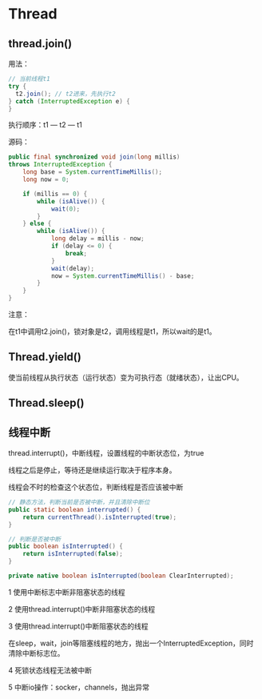 # Thread

## thread.join()

用法：

```java
// 当前线程t1
try {
  t2.join(); // t2进来，先执行t2
} catch (InterruptedException e) {
}
```

执行顺序：t1 — t2 — t1

源码：

```java
public final synchronized void join(long millis)
throws InterruptedException {
    long base = System.currentTimeMillis();
    long now = 0;

    if (millis == 0) {
        while (isAlive()) {
            wait(0);
        }
    } else {
        while (isAlive()) {
            long delay = millis - now;
            if (delay <= 0) {
                break;
            }
            wait(delay);
            now = System.currentTimeMillis() - base;
        }
    }
}
```

注意：

在t1中调用t2.join()，锁对象是t2，调用线程是t1，所以wait的是t1。

## Thread.yield()

使当前线程从执行状态（运行状态）变为可执行态（就绪状态），让出CPU。

## Thread.sleep()



## 线程中断

thread.interrupt()，中断线程，设置线程的中断状态位，为true

线程之后是停止，等待还是继续运行取决于程序本身。

线程会不时的检查这个状态位，判断线程是否应该被中断

```java
// 静态方法，判断当前是否被中断，并且清除中断位
public static boolean interrupted() {
    return currentThread().isInterrupted(true);
}

// 判断是否被中断
public boolean isInterrupted() {
    return isInterrupted(false);
}

private native boolean isInterrupted(boolean ClearInterrupted);
```

1 使用中断标志中断非阻塞状态的线程

2 使用thread.interrupt()中断非阻塞状态的线程

3 使用thread.interrupt()中断阻塞状态的线程

​	在sleep，wait，join等阻塞线程的地方，抛出一个InterruptedException，同时清除中断标志位。

4 死锁状态线程无法被中断

5 中断io操作：socker，channels，抛出异常



